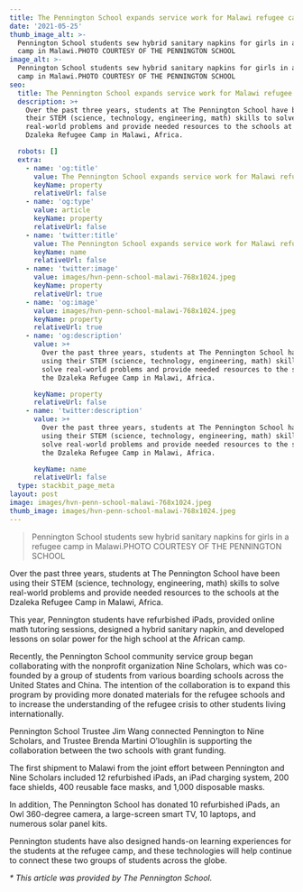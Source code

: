 ```yaml
---
title: The Pennington School expands service work for Malawi refugee camp
date: '2021-05-25'
thumb_image_alt: >-
  Pennington School students sew hybrid sanitary napkins for girls in a refugee
  camp in Malawi.PHOTO COURTESY OF THE PENNINGTON SCHOOL
image_alt: >-
  Pennington School students sew hybrid sanitary napkins for girls in a refugee
  camp in Malawi.PHOTO COURTESY OF THE PENNINGTON SCHOOL
seo:
  title: The Pennington School expands service work for Malawi refugee camp
  description: >+
    Over the past three years, students at The Pennington School have been using
    their STEM (science, technology, engineering, math) skills to solve
    real-world problems and provide needed resources to the schools at the
    Dzaleka Refugee Camp in Malawi, Africa.

  robots: []
  extra:
    - name: 'og:title'
      value: The Pennington School expands service work for Malawi refugee camp
      keyName: property
      relativeUrl: false
    - name: 'og:type'
      value: article
      keyName: property
      relativeUrl: false
    - name: 'twitter:title'
      value: The Pennington School expands service work for Malawi refugee camp
      keyName: name
      relativeUrl: false
    - name: 'twitter:image'
      value: images/hvn-penn-school-malawi-768x1024.jpeg
      keyName: property
      relativeUrl: true
    - name: 'og:image'
      value: images/hvn-penn-school-malawi-768x1024.jpeg
      keyName: property
      relativeUrl: true
    - name: 'og:description'
      value: >+
        Over the past three years, students at The Pennington School have been
        using their STEM (science, technology, engineering, math) skills to
        solve real-world problems and provide needed resources to the schools at
        the Dzaleka Refugee Camp in Malawi, Africa.

      keyName: property
      relativeUrl: false
    - name: 'twitter:description'
      value: >+
        Over the past three years, students at The Pennington School have been
        using their STEM (science, technology, engineering, math) skills to
        solve real-world problems and provide needed resources to the schools at
        the Dzaleka Refugee Camp in Malawi, Africa.

      keyName: name
      relativeUrl: false
  type: stackbit_page_meta
layout: post
image: images/hvn-penn-school-malawi-768x1024.jpeg
thumb_image: images/hvn-penn-school-malawi-768x1024.jpeg
---
```



> Pennington School students sew hybrid sanitary napkins for girls in a refugee camp in Malawi.PHOTO COURTESY OF THE PENNINGTON SCHOOL

Over the past three years, students at The Pennington School have been using their STEM (science, technology, engineering, math) skills to solve real-world problems and provide needed resources to the schools at the Dzaleka Refugee Camp in Malawi, Africa.

This year, Pennington students have refurbished iPads, provided online math tutoring sessions, designed a hybrid sanitary napkin, and developed lessons on solar power for the high school at the African camp.

Recently, the Pennington School community service group began collaborating with the nonprofit organization Nine Scholars, which was co-founded by a group of students from various boarding schools across the United States and China. The intention of the collaboration is to expand this program by providing more donated materials for the refugee schools and to increase the understanding of the refugee crisis to other students living internationally.

Pennington School Trustee Jim Wang connected Pennington to Nine Scholars, and Trustee Brenda Martini O’loughlin is supporting the collaboration between the two schools with grant funding.

The first shipment to Malawi from the joint effort between Pennington and Nine Scholars included 12 refurbished iPads, an iPad charging system, 200 face shields, 400 reusable face masks, and 1,000 disposable masks.

In addition, The Pennington School has donated 10 refurbished iPads, an Owl 360-degree camera, a large-screen smart TV, 10 laptops, and numerous solar panel kits.

Pennington students have also designed hands-on learning experiences for the students at the refugee camp, and these technologies will help continue to connect these two groups of students across the globe.

*\* This article was provided by The Pennington School.*
